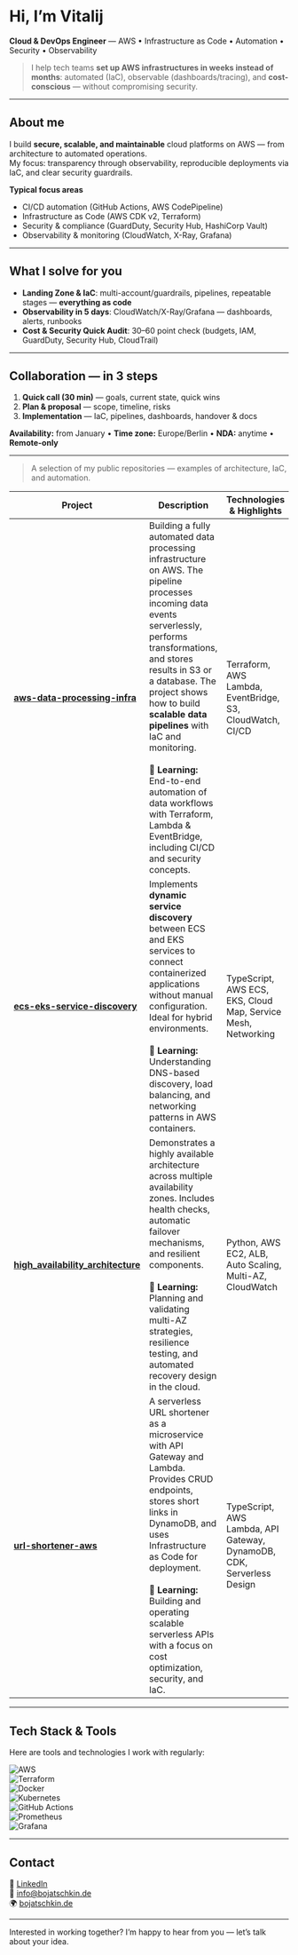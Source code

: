 # Hi, I’m Vitalij

**Cloud & DevOps Engineer** — AWS • Infrastructure as Code • Automation • Security • Observability

> I help tech teams **set up AWS infrastructures in weeks instead of months**:
> automated (IaC), observable (dashboards/tracing), and **cost-conscious** — without compromising security.

---

## About me
I build **secure, scalable, and maintainable** cloud platforms on AWS — from architecture to automated operations.  
My focus: transparency through observability, reproducible deployments via IaC, and clear security guardrails.

**Typical focus areas**
- CI/CD automation (GitHub Actions, AWS CodePipeline)
- Infrastructure as Code (AWS CDK v2, Terraform)
- Security & compliance (GuardDuty, Security Hub, HashiCorp Vault)
- Observability & monitoring (CloudWatch, X-Ray, Grafana)

---

## What I solve for you
- **Landing Zone & IaC**: multi-account/guardrails, pipelines, repeatable stages — **everything as code**  
- **Observability in 5 days**: CloudWatch/X-Ray/Grafana — dashboards, alerts, runbooks  
- **Cost & Security Quick Audit**: 30–60 point check (budgets, IAM, GuardDuty, Security Hub, CloudTrail)

---

## Collaboration — in 3 steps
1) **Quick call (30 min)** — goals, current state, quick wins  
2) **Plan & proposal** — scope, timeline, risks  
3) **Implementation** — IaC, pipelines, dashboards, handover & docs  

**Availability:** from January • **Time zone:** Europe/Berlin • **NDA:** anytime • **Remote-only**

---

> A selection of my public repositories — examples of architecture, IaC, and automation.

| Project | Description | Technologies & Highlights |
|---|---|---|
| **[aws-data-processing-infra](https://github.com/vibtellect/aws-data-processing-infra)** | Building a fully automated data processing infrastructure on AWS. The pipeline processes incoming data events serverlessly, performs transformations, and stores results in S3 or a database. The project shows how to build **scalable data pipelines** with IaC and monitoring. <br><br>🎯 **Learning:** End-to-end automation of data workflows with Terraform, Lambda & EventBridge, including CI/CD and security concepts. | Terraform, AWS Lambda, EventBridge, S3, CloudWatch, CI/CD |
| **[ecs-eks-service-discovery](https://github.com/vibtellect/ecs-eks-service-discovery)** | Implements **dynamic service discovery** between ECS and EKS services to connect containerized applications without manual configuration. Ideal for hybrid environments. <br><br>🎯 **Learning:** Understanding DNS-based discovery, load balancing, and networking patterns in AWS containers. | TypeScript, AWS ECS, EKS, Cloud Map, Service Mesh, Networking |
| **[high_availability_architecture](https://github.com/vibtellect/high_availability_architecture)** | Demonstrates a highly available architecture across multiple availability zones. Includes health checks, automatic failover mechanisms, and resilient components. <br><br>🎯 **Learning:** Planning and validating multi-AZ strategies, resilience testing, and automated recovery design in the cloud. | Python, AWS EC2, ALB, Auto Scaling, Multi-AZ, CloudWatch |
| **[url-shortener-aws](https://github.com/vibtellect/url-shortener-aws)** | A serverless URL shortener as a microservice with API Gateway and Lambda. Provides CRUD endpoints, stores short links in DynamoDB, and uses Infrastructure as Code for deployment. <br><br>🎯 **Learning:** Building and operating scalable serverless APIs with a focus on cost optimization, security, and IaC. | TypeScript, AWS Lambda, API Gateway, DynamoDB, CDK, Serverless Design |

---

## Tech Stack & Tools

Here are tools and technologies I work with regularly:

![AWS](https://img.shields.io/badge/AWS-232F3E?logo=amazonaws&logoColor=white)  
![Terraform](https://img.shields.io/badge/Terraform-623CE4?logo=terraform&logoColor=white)  
![Docker](https://img.shields.io/badge/Docker-2496ED?logo=docker&logoColor=white)  
![Kubernetes](https://img.shields.io/badge/Kubernetes-326CE5?logo=kubernetes&logoColor=white)  
![GitHub Actions](https://img.shields.io/badge/GitHub_Actions-2088FF?logo=githubactions&logoColor=white)  
![Prometheus](https://img.shields.io/badge/Prometheus-E6522C?logo=prometheus&logoColor=white)  
![Grafana](https://img.shields.io/badge/Grafana-F46800?logo=grafana&logoColor=white)

---

## Contact
💼 [LinkedIn](https://www.linkedin.com/in/vitalij-bojatschkin/)  
📧 info@bojatschkin.de  
🌍 [bojatschkin.de](https://bojatschkin.de)

---

Interested in working together? I’m happy to hear from you — let’s talk about your idea.
